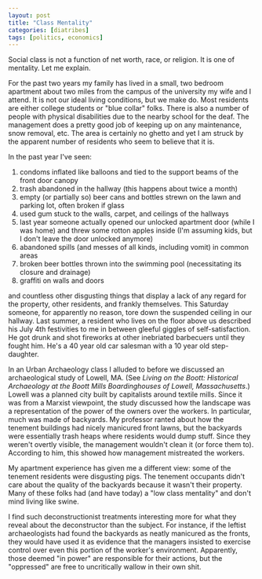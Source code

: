 ```yaml
---
layout: post
title: "Class Mentality"
categories: [diatribes]
tags: [politics, economics]
---
```

Social class is not a function of net worth, race, or religion. It is one of mentality. Let me explain.

For the past two years my family has lived in a small, two bedroom apartment about two miles from the campus of the university my wife and I attend. It is not our ideal living conditions, but we make do. Most residents are either college students or "blue collar" folks. There is also a number of people with physical disabilities due to the nearby school for the deaf. The management does a pretty good job of keeping up on any maintenance, snow removal, etc. The area is certainly no ghetto and yet I am struck by the apparent number of residents who seem to believe that it is.

In the past year I've seen:

1. condoms inflated like balloons and tied to the support beams of the front door canopy
2. trash abandoned in the hallway (this happens about twice a month)
3. empty (or partially so) beer cans and bottles strewn on the lawn and parking lot, often broken if glass
4. used gum stuck to the walls, carpet, and ceilings of the hallways
5. last year someone actually opened our unlocked apartment door (while I was home) and threw some rotton apples inside (I'm assuming kids, but I don't leave the door unlocked anymore)
6. abandoned spills (and messes of all kinds, including vomit) in common areas
7. broken beer bottles thrown into the swimming pool (necessitating its closure and drainage)
8. graffiti on walls and doors

and countless other disgusting things that display a lack of any regard for the property, other residents, and frankly themselves. This Saturday someone, for apparently no reason, tore down the suspended ceiling in our hallway. Last summer, a resident who lives on the floor above us described his July 4th festivities to me in between gleeful giggles of self-satisfaction. He got drunk and shot fireworks at other inebriated barbecuers until they fought him. He's a 40 year old car salesman with a 10 year old step-daughter.

In an Urban Archaeology class I alluded to before we discussed an archaeological study of Lowell, MA. (See _Living on the Boott: Historical Archaeology at the Boott Mills Boardinghouses of Lowell, Massachusetts_.) Lowell was a planned city built by capitalists around textile mills. Since it was from a Marxist viewpoint, the study discussed how the landscape was a representation of the power of the owners over the workers. In particular, much was made of backyards. My professor ranted about how the tenement buildings had nicely manicured front lawns, but the backyards were essentially trash heaps where residents would dump stuff. Since they weren't overtly visible, the management wouldn't clean it (or force them to). According to him, this showed how management mistreated the workers.

My apartment experience has given me a different view: some of the tenement residents were disgusting pigs. The tenement occupants didn't care about the quality of the backyards because it wasn't their property. Many of these folks had (and have today) a "low class mentality" and don't mind living like swine.

I find such deconstructionist treatments interesting more for what they reveal about the deconstructor than the subject. For instance, if the leftist archaeologists had found the backyards as neatly manicured as the fronts, they would have used it as evidence that the managers insisted to exercise control over even this portion of the worker's environment. Apparently, those deemed "in power" are responsible for their actions, but the "oppressed" are free to uncritically wallow in their own shit.
	
